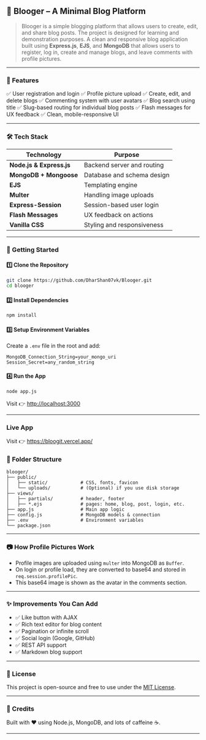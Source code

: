 ## 📝 Blooger – A Minimal Blog Platform

> Blooger is a simple blogging platform that allows users to create, edit, and share blog posts. The project is designed for learning and demonstration purposes.
> A clean and responsive blog application built using **Express.js**, **EJS**, and **MongoDB** that allows users to register, log in, create and manage blogs, and leave comments with profile pictures.

---

### 📸 Features

✅ User registration and login
✅ Profile picture upload
✅ Create, edit, and delete blogs
✅ Commenting system with user avatars
✅ Blog search using title
✅ Slug-based routing for individual blog posts
✅ Flash messages for UX feedback
✅ Clean, mobile-responsive UI

---

### 🛠 Tech Stack

| Technology               | Purpose                    |
| ------------------------ | -------------------------- |
| **Node.js & Express.js** | Backend server and routing |
| **MongoDB + Mongoose**   | Database and schema design |
| **EJS**                  | Templating engine          |
| **Multer**               | Handling image uploads     |
| **Express-Session**      | Session-based user login   |
| **Flash Messages**       | UX feedback on actions     |
| **Vanilla CSS**          | Styling and responsiveness |

---

### 🚀 Getting Started

#### 1️⃣ Clone the Repository

```bash
git clone https://github.com/DharShan07vk/Blooger.git
cd blooger
```

#### 2️⃣ Install Dependencies

```bash
npm install
```

#### 3️⃣ Setup Environment Variables

Create a `.env` file in the root and add:

```env
MongoDB_Connection_String=your_mongo_uri
Session_Secret=any_random_string
```

#### 4️⃣ Run the App

```bash
node app.js
```

Visit 👉 [http://localhost:3000](http://localhost:3000)

---
### Live App 

Visit 👉 https://bloogit.vercel.app/
### 📂 Folder Structure

```
blooger/
├── public/
│   ├── static/            # CSS, fonts, favicon
│   └── uploads/           # (Optional) if you use disk storage
├── views/
│   ├── partials/          # header, footer
│   ├── *.ejs              # pages: home, blog, post, login, etc.
├── app.js                 # Main app logic
├── config.js              # MongoDB models & connection
├── .env                   # Environment variables
└── package.json
```

---

### 📷 How Profile Pictures Work

* Profile images are uploaded using `multer` into MongoDB as `Buffer`.
* On login or profile load, they are converted to base64 and stored in `req.session.profilePic`.
* This base64 image is shown as the avatar in the comments section.

---


### ✨ Improvements You Can Add

* ✅ Like button with AJAX
* ✅ Rich text editor for blog content
* ✅ Pagination or infinite scroll
* ✅ Social login (Google, GitHub)
* ✅ REST API support
* ✅ Markdown blog support

---

### 📄 License

This project is open-source and free to use under the [MIT License](LICENSE).

---

### 🙌 Credits

Built with ❤️ using Node.js, MongoDB, and lots of caffeine ☕.

---


